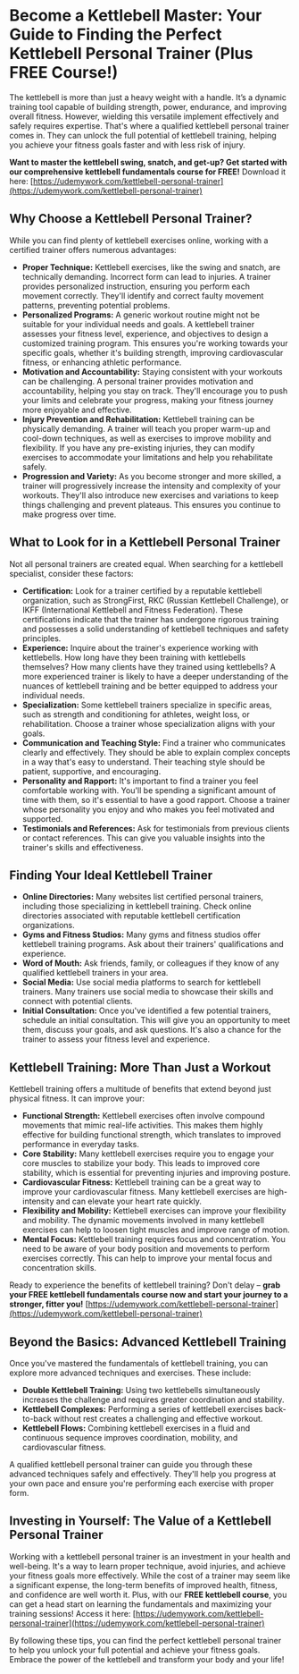 # Become a Kettlebell Master: Your Guide to Finding the Perfect Kettlebell Personal Trainer (Plus FREE Course!)

The kettlebell is more than just a heavy weight with a handle. It’s a dynamic training tool capable of building strength, power, endurance, and improving overall fitness. However, wielding this versatile implement effectively and safely requires expertise. That's where a qualified kettlebell personal trainer comes in. They can unlock the full potential of kettlebell training, helping you achieve your fitness goals faster and with less risk of injury.

**Want to master the kettlebell swing, snatch, and get-up? Get started with our comprehensive kettlebell fundamentals course for FREE!** Download it here: [https://udemywork.com/kettlebell-personal-trainer](https://udemywork.com/kettlebell-personal-trainer)

## Why Choose a Kettlebell Personal Trainer?

While you can find plenty of kettlebell exercises online, working with a certified trainer offers numerous advantages:

*   **Proper Technique:** Kettlebell exercises, like the swing and snatch, are technically demanding. Incorrect form can lead to injuries. A trainer provides personalized instruction, ensuring you perform each movement correctly. They'll identify and correct faulty movement patterns, preventing potential problems.
*   **Personalized Programs:** A generic workout routine might not be suitable for your individual needs and goals. A kettlebell trainer assesses your fitness level, experience, and objectives to design a customized training program. This ensures you're working towards your specific goals, whether it's building strength, improving cardiovascular fitness, or enhancing athletic performance.
*   **Motivation and Accountability:** Staying consistent with your workouts can be challenging. A personal trainer provides motivation and accountability, helping you stay on track. They'll encourage you to push your limits and celebrate your progress, making your fitness journey more enjoyable and effective.
*   **Injury Prevention and Rehabilitation:** Kettlebell training can be physically demanding. A trainer will teach you proper warm-up and cool-down techniques, as well as exercises to improve mobility and flexibility. If you have any pre-existing injuries, they can modify exercises to accommodate your limitations and help you rehabilitate safely.
*   **Progression and Variety:** As you become stronger and more skilled, a trainer will progressively increase the intensity and complexity of your workouts. They'll also introduce new exercises and variations to keep things challenging and prevent plateaus. This ensures you continue to make progress over time.

## What to Look for in a Kettlebell Personal Trainer

Not all personal trainers are created equal. When searching for a kettlebell specialist, consider these factors:

*   **Certification:** Look for a trainer certified by a reputable kettlebell organization, such as StrongFirst, RKC (Russian Kettlebell Challenge), or IKFF (International Kettlebell and Fitness Federation). These certifications indicate that the trainer has undergone rigorous training and possesses a solid understanding of kettlebell techniques and safety principles.
*   **Experience:** Inquire about the trainer's experience working with kettlebells. How long have they been training with kettlebells themselves? How many clients have they trained using kettlebells? A more experienced trainer is likely to have a deeper understanding of the nuances of kettlebell training and be better equipped to address your individual needs.
*   **Specialization:** Some kettlebell trainers specialize in specific areas, such as strength and conditioning for athletes, weight loss, or rehabilitation. Choose a trainer whose specialization aligns with your goals.
*   **Communication and Teaching Style:** Find a trainer who communicates clearly and effectively. They should be able to explain complex concepts in a way that's easy to understand. Their teaching style should be patient, supportive, and encouraging.
*   **Personality and Rapport:** It's important to find a trainer you feel comfortable working with. You'll be spending a significant amount of time with them, so it's essential to have a good rapport. Choose a trainer whose personality you enjoy and who makes you feel motivated and supported.
*   **Testimonials and References:** Ask for testimonials from previous clients or contact references. This can give you valuable insights into the trainer's skills and effectiveness.

## Finding Your Ideal Kettlebell Trainer

*   **Online Directories:** Many websites list certified personal trainers, including those specializing in kettlebell training. Check online directories associated with reputable kettlebell certification organizations.
*   **Gyms and Fitness Studios:** Many gyms and fitness studios offer kettlebell training programs. Ask about their trainers' qualifications and experience.
*   **Word of Mouth:** Ask friends, family, or colleagues if they know of any qualified kettlebell trainers in your area.
*   **Social Media:** Use social media platforms to search for kettlebell trainers. Many trainers use social media to showcase their skills and connect with potential clients.
*   **Initial Consultation:** Once you've identified a few potential trainers, schedule an initial consultation. This will give you an opportunity to meet them, discuss your goals, and ask questions. It's also a chance for the trainer to assess your fitness level and experience.

## Kettlebell Training: More Than Just a Workout

Kettlebell training offers a multitude of benefits that extend beyond just physical fitness. It can improve your:

*   **Functional Strength:** Kettlebell exercises often involve compound movements that mimic real-life activities. This makes them highly effective for building functional strength, which translates to improved performance in everyday tasks.
*   **Core Stability:** Many kettlebell exercises require you to engage your core muscles to stabilize your body. This leads to improved core stability, which is essential for preventing injuries and improving posture.
*   **Cardiovascular Fitness:** Kettlebell training can be a great way to improve your cardiovascular fitness. Many kettlebell exercises are high-intensity and can elevate your heart rate quickly.
*   **Flexibility and Mobility:** Kettlebell exercises can improve your flexibility and mobility. The dynamic movements involved in many kettlebell exercises can help to loosen tight muscles and improve range of motion.
*   **Mental Focus:** Kettlebell training requires focus and concentration. You need to be aware of your body position and movements to perform exercises correctly. This can help to improve your mental focus and concentration skills.

Ready to experience the benefits of kettlebell training? Don't delay – **grab your FREE kettlebell fundamentals course now and start your journey to a stronger, fitter you!** [https://udemywork.com/kettlebell-personal-trainer](https://udemywork.com/kettlebell-personal-trainer)

## Beyond the Basics: Advanced Kettlebell Training

Once you've mastered the fundamentals of kettlebell training, you can explore more advanced techniques and exercises. These include:

*   **Double Kettlebell Training:** Using two kettlebells simultaneously increases the challenge and requires greater coordination and stability.
*   **Kettlebell Complexes:** Performing a series of kettlebell exercises back-to-back without rest creates a challenging and effective workout.
*   **Kettlebell Flows:** Combining kettlebell exercises in a fluid and continuous sequence improves coordination, mobility, and cardiovascular fitness.

A qualified kettlebell personal trainer can guide you through these advanced techniques safely and effectively. They'll help you progress at your own pace and ensure you're performing each exercise with proper form.

## Investing in Yourself: The Value of a Kettlebell Personal Trainer

Working with a kettlebell personal trainer is an investment in your health and well-being. It's a way to learn proper technique, avoid injuries, and achieve your fitness goals more effectively. While the cost of a trainer may seem like a significant expense, the long-term benefits of improved health, fitness, and confidence are well worth it. Plus, with our **FREE kettlebell course**, you can get a head start on learning the fundamentals and maximizing your training sessions!  Access it here: [https://udemywork.com/kettlebell-personal-trainer](https://udemywork.com/kettlebell-personal-trainer)

By following these tips, you can find the perfect kettlebell personal trainer to help you unlock your full potential and achieve your fitness goals. Embrace the power of the kettlebell and transform your body and your life!
